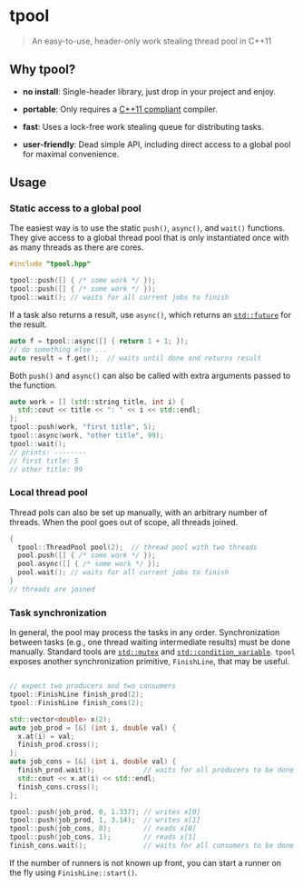 # tpool

> An easy-to-use, header-only work stealing thread pool in C++11

## Why tpool?

- **no install**: Single-header library, just drop in your project and enjoy.

- **portable**: Only requires a [C++11 compliant](https://en.cppreference.com/w/cpp/compiler_support) compiler.

- **fast**: Uses a lock-free work stealing queue for distributing tasks.

- **user-friendly**: Dead simple API, including direct access to a global pool for maximal convenience.


## Usage

### Static access to a global pool

The easiest way is to use the static `push()`, `async()`, and `wait()` functions. They give access to a global thread pool that is only instantiated once with as many threads as there are cores.

``` cpp
#include "tpool.hpp"

tpool::push([] { /* some work */ });
tpool::push([] { /* some work */ });
tpool::wait(); // waits for all current jobs to finish
```

If a task also returns a result, use `async()`, which returns an [`std::future`](https://en.cppreference.com/w/cpp/thread/future) for the result.

``` cpp
auto f = tpool::async([] { return 1 + 1; });
// do something else ...
auto result = f.get();  // waits until done and returns result
```

Both `push()` and `async()` can also be called with extra arguments passed to the function.
``` cpp
auto work = [] (std::string title, int i) { 
  std::cout << title << ": " << i << std::endl; 
};
tpool::push(work, "first title", 5);
tpool::async(work, "other title", 99);
tpool::wait();
// prints: --------
// first title: 5
// other title: 99
```

### Local thread pool

Thread pols can also be set up manually, with an arbitrary number of threads. When the pool goes out of scope, all threads joined.

``` cpp
{
  tpool::ThreadPool pool(2);  // thread pool with two threads
  pool.push([] { /* some work */ });
  pool.async([] { /* some work */ });
  pool.wait(); // waits for all current jobs to finish
}
// threads are joined
```

### Task synchronization

In general, the pool may process the tasks in any order. Synchronization between tasks (e.g., one thread waiting intermediate results) must be done manually. Standard tools are [`std::mutex`](https://en.cppreference.com/w/cpp/thread/mutex) and [`std::condition_variable`](https://en.cppreference.com/w/cpp/thread/condition_variable). `tpool` exposes another synchronization primitive, `FinishLine`, that may be useful.

``` cpp

// expect two producers and two consumers
tpool::FinishLine finish_prod(2);  
tpool::FinishLine finish_cons(2);

std::vector<double> x(2);
auto job_prod = [&] (int i, double val) { 
  x.at(i) = val; 
  finish_prod.cross(); 
};
auto job_cons = [&] (int i, double val) { 
  finish_prod.wait();            // waits for all producers to be done
  std::cout << x.at(i) << std::endl; 
  finish_cons.cross();
};

tpool::push(job_prod, 0, 1.337); // writes x[0]
tpool::push(job_prod, 1, 3.14);  // writes x[1]
tpool::push(job_cons, 0);        // reads x[0]
tpool::push(job_cons, 1);        // reads x[1]
finish_cons.wait();              // waits for all consumers to be done
```
If the number of runners is not known up front, you can start a runner on the fly using `FinishLine::start()`.


